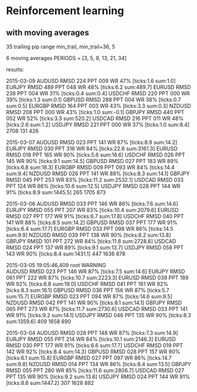 # Reinforcement learning
with moving averages
---

35 trailing pip range
min_trail, min_trail+36, 5

6 moving averages
PERIODS = [3, 5, 8, 13, 21, 34]


results:

2015-03-09
AUDUSD RMSD 224 PPT 009 WR 47% [ticks:1.6 sum:1.0]
EURJPY RMSD 489 PPT 048 WR 48% [ticks:6.2 sum:489.7]
EURUSD RMSD 238 PPT 004 WR 31% [ticks:0.4 sum:0.4]
USDCHF RMSD 220 PPT 000 WR 39% [ticks:1.3 sum:0.1]
GBPUSD RMSD 288 PPT 004 WR 38% [ticks:0.7 sum:0.5]
EURGBP RMSD 164 PPT 003 WR 43% [ticks:3.3 sum:0.3]
NZDUSD RMSD 208 PPT 000 WR 43% [ticks:1.0 sum:-0.1]
GBPJPY RMSD 440 PPT 052 WR 52% [ticks:3.3 sum:520.2]
USDCAD RMSD 216 PPT 011 WR 48% [ticks:2.6 sum:1.2]
USDJPY RMSD 221 PPT 000 WR 37% [ticks:1.0 sum:8.4]
2708
131
426

2015-03-07
AUDUSD RMSD 023 PPT 141 WR 87% [ticks:8.9 sum:14.2]
EURJPY RMSD 030 PPT 316 WR 84% [ticks:22.6 sum:3161.3]
EURUSD RMSD 018 PPT 165 WR 90% [ticks:5.6 sum:16.6]
USDCHF RMSD 026 PPT 145 WR 90% [ticks:9.1 sum:14.5]
GBPUSD RMSD 027 PPT 183 WR 89% [ticks:6.8 sum:18.3]
EURGBP RMSD 009 PPT 093 WR 84% [ticks:14.4 sum:9.4]
NZDUSD RMSD 026 PPT 141 WR 89% [ticks:8.3 sum:14.1]
GBPJPY RMSD 045 PPT 253 WR 83% [ticks:11.2 sum:2532.1]
USDCAD RMSD 033 PPT 124 WR 86% [ticks:10.6 sum:12.5]
USDJPY RMSD 028 PPT 144 WR 91% [ticks:8.9 sum:1445.5]
265
1705
873

2015-03-06
AUDUSD RMSD 033 PPT 146 WR 86% [ticks:7.6 sum:14.6]
EURJPY RMSD 055 PPT 207 WR 83% [ticks:10.4 sum:2079.6]
EURUSD RMSD 027 PPT 177 WR 91% [ticks:6.7 sum:17.8]
USDCHF RMSD 040 PPT 141 WR 88% [ticks:8.5 sum:14.2]
GBPUSD RMSD 037 PPT 177 WR 91% [ticks:6.4 sum:17.7]
EURGBP RMSD 033 PPT 098 WR 86% [ticks:14.5 sum:9.9]
NZDUSD RMSD 039 PPT 138 WR 90% [ticks:8.2 sum:13.8]
GBPJPY RMSD 101 PPT 272 WR 84% [ticks:11.8 sum:2728.8]
USDCAD RMSD 024 PPT 137 WR 89% [ticks:9.1 sum:13.7]
USDJPY RMSD 058 PPT 143 WR 90% [ticks:8.4 sum:1431.1]
447
1636
878

2015-03-05 19:05:46,409 root     WARNING  
AUDUSD RMSD 023 PPT 146 WR 87% [ticks:7.5 sum:14.6]
EURJPY RMSD 061 PPT 222 WR 87% [ticks:10.7 sum:2223.3]
EURUSD RMSD 039 PPT 189 WR 92% [ticks:6.8 sum:19.0]
USDCHF RMSD 041 PPT 161 WR 92% [ticks:8.3 sum:16.1]
GBPUSD RMSD 036 PPT 156 WR 87% [ticks:5.7 sum:15.7]
EURGBP RMSD 023 PPT 094 WR 87% [ticks:14.6 sum:9.5]
NZDUSD RMSD 042 PPT 141 WR 90% [ticks:8.1 sum:14.1]
GBPJPY RMSD 065 PPT 273 WR 87% [ticks:11.7 sum:2730.6]
USDCAD RMSD 033 PPT 141 WR 91% [ticks:9.2 sum:14.1]
USDJPY RMSD 046 PPT 135 WR 90% [ticks:8.3 sum:1359.6]
409
1658
890

2015-03-04
AUDUSD RMSD 028 PPT 148 WR 87% [ticks:7.3 sum:14.9]
EURJPY RMSD 055 PPT 214 WR 84% [ticks:10.1 sum:2146.3]
EURUSD RMSD 030 PPT 177 WR 91% [ticks:6.6 sum:17.7]
USDCHF RMSD 019 PPT 142 WR 92% [ticks:8.4 sum:14.3]
GBPUSD RMSD 028 PPT 157 WR 90% [ticks:6.1 sum:15.8]
EURGBP RMSD 027 PPT 097 WR 86% [ticks:14.7 sum:9.8]
NZDUSD RMSD 014 PPT 134 WR 86% [ticks:8.4 sum:13.5]
GBPJPY RMSD 055 PPT 280 WR 85% [ticks:11.6 sum:2806.7]
USDCAD RMSD 027 PPT 135 WR 90% [ticks:9.2 sum:13.6]
USDJPY RMSD 024 PPT 144 WR 91% [ticks:8.6 sum:1447.2]
307
1628
882
